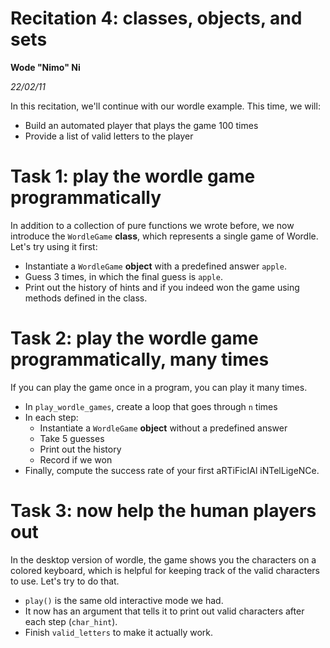 # Recitation 4: classes, objects, and sets

__Wode "Nimo" Ni__

_22/02/11_

In this recitation, we'll continue with our wordle example. This time, we will:

* Build an automated player that plays the game 100 times
* Provide a list of valid letters to the player

# Task 1: play the wordle game programmatically

In addition to a collection of pure functions we wrote before, we now introduce the `WordleGame` __class__, which represents a single game of Wordle. Let's try using it first:

* Instantiate a `WordleGame` __object__ with a predefined answer `apple`.
* Guess 3 times, in which the final guess is `apple`.
* Print out the history of hints and if you indeed won the game using methods defined in the class.

# Task 2: play the wordle game programmatically, many times

If you can play the game once in a program, you can play it many times. 

* In `play_wordle_games`, create a loop that goes through `n` times
* In each step:
  * Instantiate a `WordleGame` __object__ without a predefined answer
  * Take 5 guesses
  * Print out the history
  * Record if we won
* Finally, compute the success rate of your first aRTiFicIAl iNTelLigeNCe.

# Task 3: now help the human players out

In the desktop version of wordle, the game shows you the characters on a colored keyboard, which is helpful for keeping track of the valid characters to use. Let's try to do that. 

* `play()` is the same old interactive mode we had. 
* It now has an argument that tells it to print out valid characters after each step (`char_hint`).
* Finish `valid_letters` to make it actually work.
